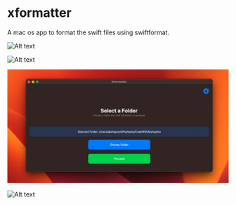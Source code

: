 # xformatter
A mac os app to format the swift files using swiftformat.

![Alt text](relative%20github/images/img1.png?raw=true "XFormatter")


![Alt text](relative%20github/images/img2.png?raw=true "XFormatter Configuration")


![Alt text](github/images/img3.png?raw=true "XFormatter Execution")


![Alt text](relative%20github/images/img4.png?raw=true "XFormatter Result")